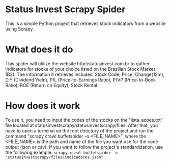 # Status Invest Scrapy Spider
This is a simple Python project that retrieves stock indicators from a website using Scrapy.

# What does it do
This spider will utilize the website http:\\statusinvest.com.br to gather indicators for stocks of your choice listed on the Brazilian Stock Market (B3).
The information it retrieves includes: Stock Code, Price, Change(12m), D.Y (Dividend Yield), P/L (Price-to-Earnings Ratio), P/VP (Price-to-Book Ratio), ROE (Return on Equity), Stock Rental.

# How does it work
To use it, you need to input the codes of the stocks on the "lista_acoes.txt" file located at statusinvestscrapy/statusinvestscrapy/fIles. After that, you have to open a terminal on the root directory of the project and run the command "scrapy crawl buffetspider -o <FILE_NAME>", where the <FILE_NAME> is the path and name of the file you want use for the code output (json or csv).
If you want to follow the project's standardization, use the following example: `scrapy crawl buffetspider -o "statusinvestscrapy/files/indicadores.json"`

